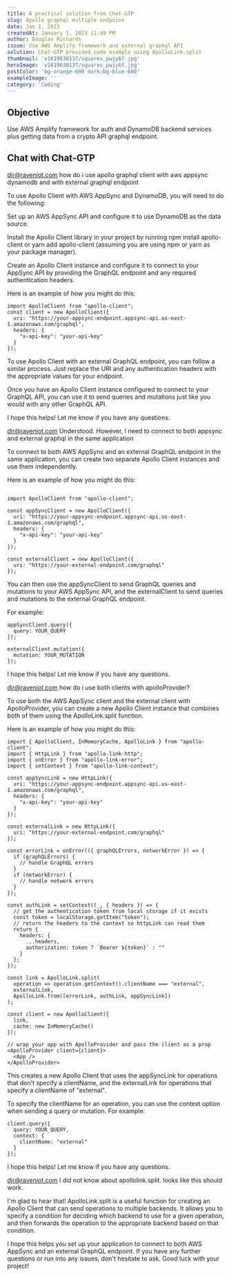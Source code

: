 ```yaml
---
title: A practical solution from Chat-GTP
slug: Apollo graphql multiple endpoins
date: Jan 1, 2023
createdAt: January 1, 2023 11:49 PM
author: Douglas Richards
issue: Use AWS Amplify framework and external graphql API
solution: Chat-GTP provided code example using ApolloLink.split
thumbnail: 'v1619638137/squares_pwjy6f.jpg'
heroImage: 'v1619638137/squares_pwjy6f.jpg'
postColor: 'bg-orange-600 dark:bg-blue-600'
exampleImage: ''
category: 'Coding'
---
```


## Objective

Use AWS Amplify framework for auth and DynamoDB backend services plus getting data from a crypto API graphql endpoint.

## Chat with Chat-GTP

djr@raveniot.com how do i use apollo graphql client with aws appsync dynamodb and with external graphql endpoint

To use Apollo Client with AWS AppSync and DynamoDB, you will need to do the following:

Set up an AWS AppSync API and configure it to use DynamoDB as the data source.

Install the Apollo Client library in your project by running npm install apollo-client or yarn add apollo-client (assuming you are using npm or yarn as your package manager).

Create an Apollo Client instance and configure it to connect to your AppSync API by providing the GraphQL endpoint and any required authentication headers.

Here is an example of how you might do this:

```
import ApolloClient from "apollo-client";
const client = new ApolloClient({
  uri: "https://your-appsync-endpoint.appsync-api.us-east-1.amazonaws.com/graphql",
  headers: {
    "x-api-key": "your-api-key"
  }
});
```

To use Apollo Client with an external GraphQL endpoint, you can follow a similar process. Just replace the URI and any authentication headers with the appropriate values for your endpoint.

Once you have an Apollo Client instance configured to connect to your GraphQL API, you can use it to send queries and mutations just like you would with any other GraphQL API.

I hope this helps! Let me know if you have any questions.

djr@raveniot.com Understood. However, I need to connect to both appsync and external graphql in the same application

To connect to both AWS AppSync and an external GraphQL endpoint in the same application, you can create two separate Apollo Client instances and use them independently.

Here is an example of how you might do this:

```

import ApolloClient from "apollo-client";

const appSyncClient = new ApolloClient({
  uri: "https://your-appsync-endpoint.appsync-api.us-east-1.amazonaws.com/graphql",
  headers: {
    "x-api-key": "your-api-key"
  }
});

const externalClient = new ApolloClient({
  uri: "https://your-external-endpoint.com/graphql"
});
```

You can then use the appSyncClient to send GraphQL queries and mutations to your AWS AppSync API, and the externalClient to send queries and mutations to the external GraphQL endpoint.

For example:

```
appSyncClient.query({
  query: YOUR_QUERY
});

externalClient.mutation({
  mutation: YOUR_MUTATION
});
```

I hope this helps! Let me know if you have any questions.

djr@raveniot.com how do i use both clients with apolloProvider?

To use both the AWS AppSync client and the external client with ApolloProvider, you can create a new Apollo Client instance that combines both of them using the ApolloLink.split function.

Here is an example of how you might do this:

```
import { ApolloClient, InMemoryCache, ApolloLink } from "apollo-client";
import { HttpLink } from "apollo-link-http";
import { onError } from "apollo-link-error";
import { setContext } from "apollo-link-context";

const appSyncLink = new HttpLink({
  uri: "https://your-appsync-endpoint.appsync-api.us-east-1.amazonaws.com/graphql",
  headers: {
    "x-api-key": "your-api-key"
  }
});

const externalLink = new HttpLink({
  uri: "https://your-external-endpoint.com/graphql"
});

const errorLink = onError(({ graphQLErrors, networkError }) => {
  if (graphQLErrors) {
    // handle GraphQL errors
  }
  if (networkError) {
    // handle network errors
  }
});

const authLink = setContext((_, { headers }) => {
  // get the authentication token from local storage if it exists
  const token = localStorage.getItem("token");
  // return the headers to the context so httpLink can read them
  return {
    headers: {
      ...headers,
      authorization: token ? `Bearer ${token}` : ""
    }
  };
});

const link = ApolloLink.split(
  operation => operation.getContext().clientName === "external",
  externalLink,
  ApolloLink.from([errorLink, authLink, appSyncLink])
);

const client = new ApolloClient({
  link,
  cache: new InMemoryCache()
});

// wrap your app with ApolloProvider and pass the client as a prop
<ApolloProvider client={client}>
  <App />
</ApolloProvider>

```

This creates a new Apollo Client that uses the appSyncLink for operations that don't specify a clientName, and the externalLink for operations that specify a clientName of "external".

To specify the clientName for an operation, you can use the context option when sending a query or mutation. For example:

```
client.query({
  query: YOUR_QUERY,
  context: {
    clientName: "external"
  }
});
```

I hope this helps! Let me know if you have any questions.

djr@raveniot.com I did not know about apollolink.split. looks like this should work.

I'm glad to hear that! ApolloLink.split is a useful function for creating an Apollo Client that can send operations to multiple backends. It allows you to specify a condition for deciding which backend to use for a given operation, and then forwards the operation to the appropriate backend based on that condition.

I hope this helps you set up your application to connect to both AWS AppSync and an external GraphQL endpoint. If you have any further questions or run into any issues, don't hesitate to ask. Good luck with your project!
